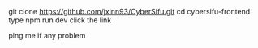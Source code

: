 git clone https://github.com/jxinn93/CyberSifu.git
cd cybersifu-frontend
type npm run dev
click the link

ping me if any problem
